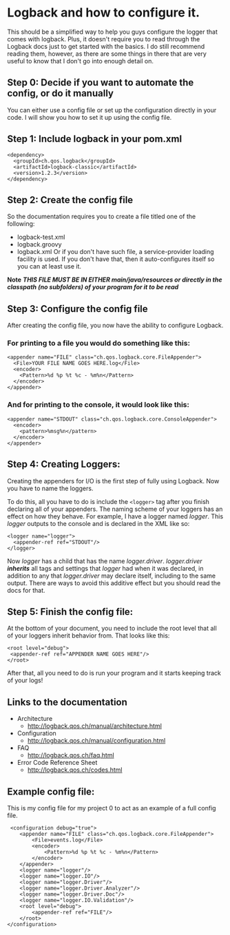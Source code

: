 # Logback and how to configure it.
This should be a simplified way to help you guys configure the logger that comes with logback. Plus, it doesn't require you to read through the Logback docs just to get started with the basics. I do still recommend reading them, however, as there are some things in there that are very useful to know that I don't go into enough detail on.

## Step 0: Decide if you want to automate the config, or do it manually
You can either use a config file or set up the configuration directly in your code. I will show you how to set it up using the config file.

## Step 1: Include logback in your pom.xml
```
<dependency>
  <groupId>ch.qos.logback</groupId>
  <artifactId>logback-classic</artifactId>
  <version>1.2.3</version>
</dependency>
```

## Step 2: Create the config file
So the documentation requires you to create a file titled one of the following:
- logback-test.xml
- logback.groovy
- logback.xml
Or if you don't have such file, a service-provider loading facility is used. If you don't have that, then it auto-configures itself so you can at least use it.

**Note**
***THIS FILE MUST BE IN EITHER main/java/resources or directly in the classpath (no subfolders) of your program for it to be read***

## Step 3: Configure the config file
After creating the config file, you now have the ability to configure Logback.
### For printing to a file you would do something like this:
```
<appender name="FILE" class="ch.qos.logback.core.FileAppender">
  <File>YOUR FILE NAME GOES HERE.log</File>
  <encoder>
    <Pattern>%d %p %t %c - %m%n</Pattern>
  </encoder>
</appender>        
```
### And for printing to the console, it would look like this:
```
<appender name="STDOUT" class="ch.qos.logback.core.ConsoleAppender">
  <encoder>
    <pattern>%msg%n</pattern>
  </encoder>
</appender>
  ```
## Step 4: Creating Loggers:
Creating the appenders for I/O is the first step of fully using Logback. Now you have to name the loggers.

To do this, all you have to do is include the ```<logger>``` tag after you finish declaring all of your appenders.
The naming scheme of your loggers has an effect on how they behave. For example, I have a logger named *logger*. This *logger* outputs to the console and is declared in the XML
like so:
```
<logger name="logger">
  <appender-ref ref="STDOUT"/>
</logger>
```

Now *logger* has a child that has the name *logger.driver*. *logger.driver* ***inherits*** all tags and settings that *logger* had when it was declared, in addition to any that *logger.driver* may declare itself, including to the same output. There are ways to avoid this additive effect but you should read the docs for that.
  
 ## Step 5: Finish the config file:
 At the bottom of your document, you need to include the root level that all of your loggers inherit behavior from.
 That looks like this:
 ```
<root level="debug">
  <appender-ref ref="APPENDER NAME GOES HERE"/>
</root>
```

After that, all you need to do is run your program and it starts keeping track of your logs!

## Links to the documentation
- Architecture
  - http://logback.qos.ch/manual/architecture.html
- Configuration 
  - http://logback.qos.ch/manual/configuration.html
- FAQ
  - http://logback.qos.ch/faq.html
- Error Code Reference Sheet
  - http://logback.qos.ch/codes.html
 
 ## Example config file:
 This is my config file for my project 0 to act as an example of a full config file.
```
 <configuration debug="true">
    <appender name="FILE" class="ch.qos.logback.core.FileAppender">
        <File>events.log</File>
        <encoder>
            <Pattern>%d %p %t %c - %m%n</Pattern>
        </encoder>
    </appender>
    <logger name="logger"/>
    <logger name="logger.IO"/>
    <logger name="logger.Driver"/>
    <logger name="logger.Driver.Analyzer"/>
    <logger name="logger.Driver.Doc"/>
    <logger name="logger.IO.Validation"/>
    <root level="debug">
        <appender-ref ref="FILE"/>
    </root>
</configuration>
```
